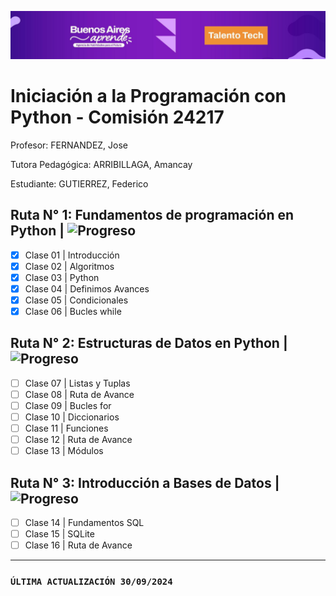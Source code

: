 ![Talento Tech](./Images/Portada.png)
# Iniciación a la Programación con Python - Comisión 24217
Profesor: FERNANDEZ, Jose

Tutora Pedagógica: ARRIBILLAGA, Amancay 

Estudiante: GUTIERREZ, Federico

## Ruta N° 1: Fundamentos de programación en Python | ![Progreso](https://img.shields.io/badge/Progreso-100%25-brightgreen.svg)

- [x] Clase 01 | Introducción
- [x] Clase 02 | Algoritmos
- [x] Clase 03 | Python
- [x] Clase 04 | Definimos Avances
- [x] Clase 05 | Condicionales
- [x] Clase 06 | Bucles while

## Ruta N° 2: Estructuras de Datos en Python | ![Progreso](https://img.shields.io/badge/Progreso-0%25-brightgreen.svg)

- [ ] Clase 07 | Listas y Tuplas
- [ ] Clase 08 | Ruta de Avance
- [ ] Clase 09 | Bucles for
- [ ] Clase 10 | Diccionarios
- [ ] Clase 11 | Funciones
- [ ] Clase 12 | Ruta de Avance
- [ ] Clase 13 | Módulos

## Ruta N° 3: Introducción a Bases de Datos | ![Progreso](https://img.shields.io/badge/Progreso-0%25-brightgreen.svg)

- [ ] Clase 14 | Fundamentos SQL
- [ ] Clase 15 | SQLite
- [ ] Clase 16 | Ruta de Avance

______________________________________________________________________________________________________
### `ÚLTIMA ACTUALIZACIÓN 30/09/2024`
